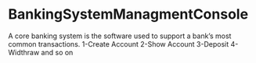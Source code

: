 # BankingSystemManagmentConsole

A core banking system is the software used to support a bank’s most common transactions.
1-Create Account
2-Show Account
3-Deposit
4-Widthraw and so on 
